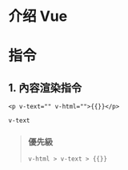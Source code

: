 # 介绍 Vue

# 指令

## 1. 內容渲染指令


```vue
<p v-text="" v-html="">{{}}</p>
```

`v-text` 


> ### 優先級
> `v-html > v-text > {{}}` 